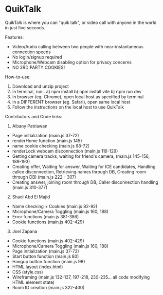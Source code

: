 # QuikTalk

QuikTalk is where you can "quik talk", or video call with anyone in the world in just five seconds.


Features:
- Video/Audio calling between two people with near-instantaneous connection speeds
- No login/signup required
- Microphone/Webcam disabling option for privacy concerns
- NO 3RD PARTY COOKIES!

How-to-use:
1) Download and unzip project
2) In terminal, run..
    a) npm install 
    b) npm install vite
    b) npm run dev
3) In browser (eg. Chrome), open local host as specified by terminal
4) In a DIFFERENT browser (eg. Safari), open same local host
5) Follow the instructions on the local host to use QuikTalk


Contributors and Code links:
1) Albany Patriawan

- Page initialization (main.js 37-72)
- renderHome function (main.js 145)
- name cookie checking (main.js 68-72)
- renderLock webcam disconnection (main.js 119-129)
- Getting camera tracks, waiting for friend's camera, (main.js 145-156, 189-193)
- Creating offer, Waiting for answer, Waiting for ICE candidates, Handling callee disconnection, Retrieving names through DB, Creating room through DB) (main.js 222 - 307)
- Creating answer, joining room through DB, Caller disconnection handling (main.js 310-377) 


2) Shadi Abd El Majid

- Name checking + Cookies (main.js 82-92)
- Microphone/Camera Toggling (main.js 160, 188)
- Error functions (main.js 381-386)
- Cookie functions (main.js 402-429)

3) Joel Zapana
- Cookie functions (main.js 402-429)
- Microphone/Camera Toggling (main.js 160, 188)
- Page initialization (main.js 37-72)
- Start button function (main.js 80)
- Hangup button function (main.js 98)
- HTML layout (index.html)
- CSS (style.css)
- Wireframing (main.js 132-137, 197-218, 230-235... all code modifying HTML element state)
- Room ID creation (main.js 322-400)
